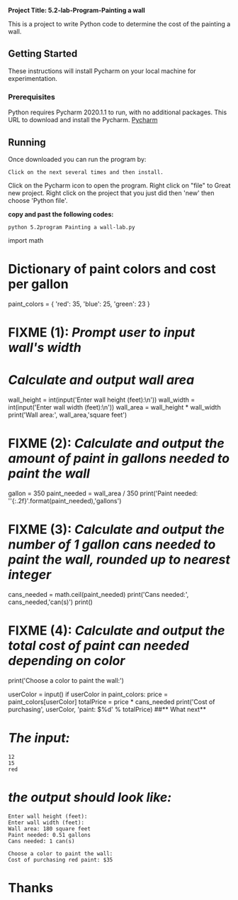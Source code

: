 **Project Title: 5.2-lab-Program-Painting a wall**

This is a project to write  Python code to determine the cost of the painting a wall.

## Getting Started

These instructions will install Pycharm on your local machine for experimentation.

### **Prerequisites**

Python requires Pycharm 2020.1.1 to run, with no additional packages. This URL to download and install the Pycharm.
[Pycharm](https://www.jetbrains.com/pycharm/download/#section=windows)

## Running

Once downloaded you can run the program by:

```
Click on the next several times and then install.
```
Click on the Pycharm icon to open the program.
Right click on "file" to Great new project.
Right click on the project that you just did then 'new' then choose 'Python file'.

**copy and past the following codes:**

```
python 5.2program Painting a wall-lab.py 
```
import math

# Dictionary of paint colors and cost per gallon
paint_colors = {
   'red': 35,
   'blue': 25,
   'green': 23
}

# FIXME (1): *Prompt user to input wall's width*
# *Calculate and output wall area*
wall_height = int(input('Enter wall height (feet):\n'))
wall_width = int(input('Enter wall width (feet):\n'))
wall_area = wall_height * wall_width
print('Wall area:', wall_area,'square feet')
   
# FIXME (2): *Calculate and output the amount of paint in gallons needed to paint the wall*
gallon = 350
paint_needed = wall_area / 350
print('Paint needed: ''{:.2f}'.format(paint_needed),'gallons')
# FIXME (3): *Calculate and output the number of 1 gallon cans needed to paint the wall, rounded up to nearest integer*
cans_needed = math.ceil(paint_needed)
print('Cans needed:', cans_needed,'can(s)')
print()
# FIXME (4): *Calculate and output the total cost of paint can needed depending on color*
print('Choose a color to paint the wall:')


userColor = input()
if userColor in paint_colors:
    price = paint_colors[userColor]
    totalPrice = price * cans_needed
    print('Cost of purchasing', userColor, 'paint: $%d' % totalPrice)
##** What next**
# *The input:*
```
12
15
red
```
# *the output should look like:*
```
Enter wall height (feet):
Enter wall width (feet):
Wall area: 180 square feet
Paint needed: 0.51 gallons
Cans needed: 1 can(s)

Choose a color to paint the wall:
Cost of purchasing red paint: $35
```

# **Thanks**
